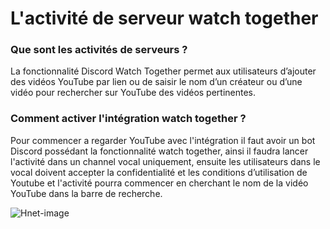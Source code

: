 # **L'activité de serveur watch together**

### **Que sont les activités de serveurs ?**

La fonctionnalité Discord Watch Together permet aux utilisateurs d’ajouter des vidéos YouTube par lien ou de saisir le nom d’un créateur ou d’une vidéo pour rechercher sur YouTube des vidéos pertinentes.

### **Comment activer l'intégration watch together ?**

Pour commencer a regarder YouTube avec l'intégration il faut avoir un bot Discord possédant la fonctionnalité watch together, ainsi il faudra lancer l'activité dans un channel vocal uniquement, ensuite les utilisateurs dans le vocal doivent accepter la confidentialité et les conditions d’utilisation de Youtube et l'activité pourra commencer en cherchant le nom de la vidéo YouTube dans la barre de recherche.


![Hnet-image](https://user-images.githubusercontent.com/83036182/134825140-f7b5948d-0941-4b52-bd2b-30d545e0c85c.gif)
